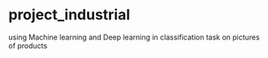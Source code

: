 # project_industrial
using Machine learning and Deep learning in classification task on  pictures of products
